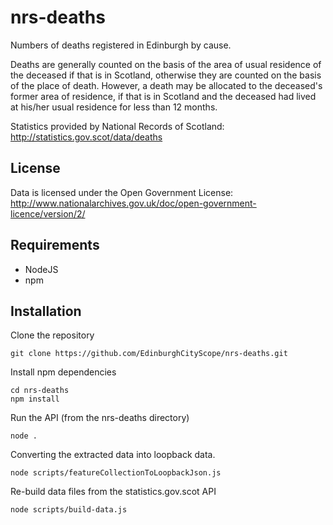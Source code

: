 # nrs-deaths
Numbers of deaths registered in Edinburgh by cause. 

Deaths are generally counted on the basis of the area of usual residence of the deceased if that is in Scotland, otherwise they are counted on the basis of the place of death. However, a death may be allocated to the deceased's former area of residence, if that is in Scotland and the deceased had lived at his/her usual residence for less than 12 months.

Statistics provided by National Records of Scotland:  http://statistics.gov.scot/data/deaths

## License

Data is licensed under the Open Government License: http://www.nationalarchives.gov.uk/doc/open-government-licence/version/2/

## Requirements

- NodeJS
- npm

## Installation

Clone the repository

```
git clone https://github.com/EdinburghCityScope/nrs-deaths.git
```

Install npm dependencies

```
cd nrs-deaths
npm install
```

Run the API (from the nrs-deaths directory)

```
node .
```

Converting the extracted data into loopback data.

```
node scripts/featureCollectionToLoopbackJson.js
```

Re-build data files from the statistics.gov.scot API

```
node scripts/build-data.js
```
